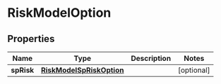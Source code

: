 
# RiskModelOption

## Properties
Name | Type | Description | Notes
------------ | ------------- | ------------- | -------------
**spRisk** | [**RiskModelSpRiskOption**](RiskModelSpRiskOption.md) |  |  [optional]




